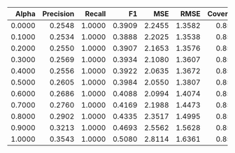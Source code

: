 |   Alpha |   Precision |   Recall |     F1 |    MSE |   RMSE |   Coverage |   Diversity |
|--------:|------------:|---------:|-------:|-------:|-------:|-----------:|------------:|
|  0.0000 |      0.2548 |   1.0000 | 0.3909 | 2.2455 | 1.3582 |     0.8500 |      0.9531 |
|  0.1000 |      0.2534 |   1.0000 | 0.3888 | 2.2025 | 1.3538 |     0.8500 |      0.9531 |
|  0.2000 |      0.2550 |   1.0000 | 0.3907 | 2.1653 | 1.3576 |     0.8500 |      0.9531 |
|  0.3000 |      0.2569 |   1.0000 | 0.3934 | 2.1080 | 1.3607 |     0.8500 |      0.9531 |
|  0.4000 |      0.2556 |   1.0000 | 0.3922 | 2.0635 | 1.3672 |     0.8500 |      0.9531 |
|  0.5000 |      0.2605 |   1.0000 | 0.3984 | 2.0550 | 1.3807 |     0.8500 |      0.9531 |
|  0.6000 |      0.2686 |   1.0000 | 0.4088 | 2.0994 | 1.4074 |     0.8500 |      0.9531 |
|  0.7000 |      0.2760 |   1.0000 | 0.4169 | 2.1988 | 1.4473 |     0.8500 |      0.9531 |
|  0.8000 |      0.2902 |   1.0000 | 0.4335 | 2.3517 | 1.4995 |     0.8500 |      0.9531 |
|  0.9000 |      0.3213 |   1.0000 | 0.4693 | 2.5562 | 1.5628 |     0.8500 |      0.9531 |
|  1.0000 |      0.3543 |   1.0000 | 0.5080 | 2.8114 | 1.6361 |     0.8500 |      0.9531 |